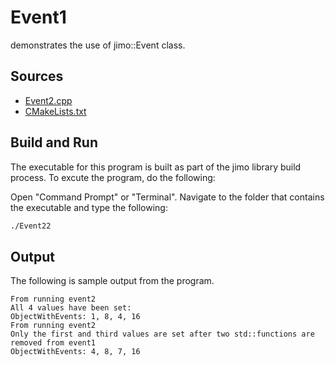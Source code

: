 # Event1

demonstrates the use of jimo::Event class.

## Sources

* [Event2.cpp](Event2.cpp)
* [CMakeLists.txt](CMakeLists.txt)

## Build and Run

The executable for this program is built as part of the jimo library build process. To excute 
the program, do the following:

Open "Command Prompt" or "Terminal". Navigate to the folder that contains the executable
and type the following:

```bash
./Event22
```

## Output

The following is sample output from the program.

```
From running event2
All 4 values have been set:
ObjectWithEvents: 1, 8, 4, 16
From running event2
Only the first and third values are set after two std::functions are removed from event1
ObjectWithEvents: 4, 8, 7, 16
```